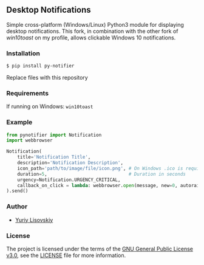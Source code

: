 ## Desktop Notifications

Simple cross-platform (Windows/Linux) Python3 module for displaying desktop notifications. This fork, in combination with the other fork of *win10toast* on my profile, allows clickable Windows 10 notifications.

### Installation
```bash
$ pip install py-notifier
```
Replace files with this repository

### Requirements
If running on Windows: `win10toast`

### Example
```python
from pynotifier import Notification
import webbrowser

Notification(
	title='Notification Title',
	description='Notification Description',
	icon_path='path/to/image/file/icon.png', # On Windows .ico is required, on Linux - .png
	duration=5,                              # Duration in seconds
	urgency=Notification.URGENCY_CRITICAL,
	callback_on_click = lambda: webbrowser.open(message, new=0, autoraise=True)
).send()
```

### Author
* [Yuriy Lisovskiy](https://github.com/YuriyLisovskiy)

### License
The project is licensed under the terms of the [GNU General Public License v3.0](https://opensource.org/licenses/GPL-3.0), see the [LICENSE](LICENSE) file for more information.
